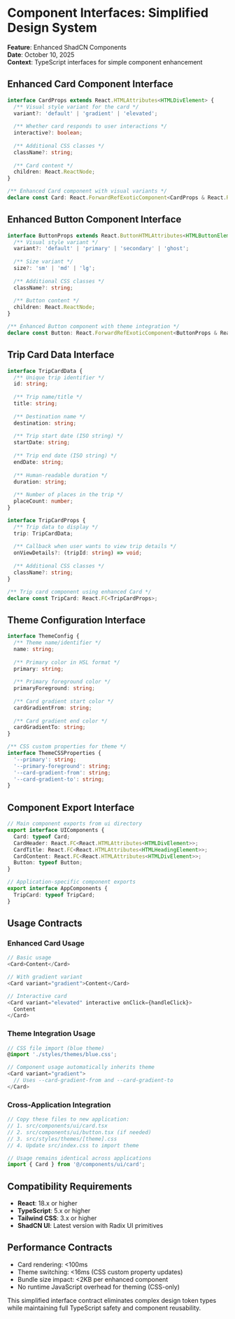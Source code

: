 # Component Interfaces: Simplified Design System

**Feature**: Enhanced ShadCN Components  
**Date**: October 10, 2025  
**Context**: TypeScript interfaces for simple component enhancement

## Enhanced Card Component Interface

```typescript
interface CardProps extends React.HTMLAttributes<HTMLDivElement> {
  /** Visual style variant for the card */
  variant?: 'default' | 'gradient' | 'elevated';
  
  /** Whether card responds to user interactions */
  interactive?: boolean;
  
  /** Additional CSS classes */
  className?: string;
  
  /** Card content */
  children: React.ReactNode;
}

/** Enhanced Card component with visual variants */
declare const Card: React.ForwardRefExoticComponent<CardProps & React.RefAttributes<HTMLDivElement>>;
```

## Enhanced Button Component Interface

```typescript
interface ButtonProps extends React.ButtonHTMLAttributes<HTMLButtonElement> {
  /** Visual style variant */
  variant?: 'default' | 'primary' | 'secondary' | 'ghost';
  
  /** Size variant */
  size?: 'sm' | 'md' | 'lg';
  
  /** Additional CSS classes */
  className?: string;
  
  /** Button content */
  children: React.ReactNode;
}

/** Enhanced Button component with theme integration */
declare const Button: React.ForwardRefExoticComponent<ButtonProps & React.RefAttributes<HTMLButtonElement>>;
```

## Trip Card Data Interface

```typescript
interface TripCardData {
  /** Unique trip identifier */
  id: string;
  
  /** Trip name/title */
  title: string;
  
  /** Destination name */
  destination: string;
  
  /** Trip start date (ISO string) */
  startDate: string;
  
  /** Trip end date (ISO string) */
  endDate: string;
  
  /** Human-readable duration */
  duration: string;
  
  /** Number of places in the trip */
  placeCount: number;
}

interface TripCardProps {
  /** Trip data to display */
  trip: TripCardData;
  
  /** Callback when user wants to view trip details */
  onViewDetails?: (tripId: string) => void;
  
  /** Additional CSS classes */
  className?: string;
}

/** Trip card component using enhanced Card */
declare const TripCard: React.FC<TripCardProps>;
```

## Theme Configuration Interface

```typescript
interface ThemeConfig {
  /** Theme name/identifier */
  name: string;
  
  /** Primary color in HSL format */
  primary: string;
  
  /** Primary foreground color */
  primaryForeground: string;
  
  /** Card gradient start color */
  cardGradientFrom: string;
  
  /** Card gradient end color */
  cardGradientTo: string;
}

/** CSS custom properties for theme */
interface ThemeCSSProperties {
  '--primary': string;
  '--primary-foreground': string;
  '--card-gradient-from': string;
  '--card-gradient-to': string;
}
```

## Component Export Interface

```typescript
// Main component exports from ui directory
export interface UIComponents {
  Card: typeof Card;
  CardHeader: React.FC<React.HTMLAttributes<HTMLDivElement>>;
  CardTitle: React.FC<React.HTMLAttributes<HTMLHeadingElement>>;
  CardContent: React.FC<React.HTMLAttributes<HTMLDivElement>>;
  Button: typeof Button;
}

// Application-specific component exports
export interface AppComponents {
  TripCard: typeof TripCard;
}
```

## Usage Contracts

### Enhanced Card Usage

```typescript
// Basic usage
<Card>Content</Card>

// With gradient variant
<Card variant="gradient">Content</Card>

// Interactive card
<Card variant="elevated" interactive onClick={handleClick}>
  Content
</Card>
```

### Theme Integration Usage

```typescript
// CSS file import (blue theme)
@import './styles/themes/blue.css';

// Component usage automatically inherits theme
<Card variant="gradient">
  // Uses --card-gradient-from and --card-gradient-to
</Card>
```

### Cross-Application Integration

```typescript
// Copy these files to new application:
// 1. src/components/ui/card.tsx
// 2. src/components/ui/button.tsx (if needed)
// 3. src/styles/themes/[theme].css
// 4. Update src/index.css to import theme

// Usage remains identical across applications
import { Card } from '@/components/ui/card';
```

## Compatibility Requirements

- **React**: 18.x or higher
- **TypeScript**: 5.x or higher  
- **Tailwind CSS**: 3.x or higher
- **ShadCN UI**: Latest version with Radix UI primitives

## Performance Contracts

- Card rendering: <100ms
- Theme switching: <16ms (CSS custom property updates)
- Bundle size impact: <2KB per enhanced component
- No runtime JavaScript overhead for theming (CSS-only)

This simplified interface contract eliminates complex design token types while maintaining full TypeScript safety and component reusability.
